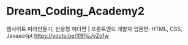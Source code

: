 # Dream_Coding_Academy2
웹사이트 따라만들기, 반응형 헤더편 | 프론트엔드 개발자 입문편: HTML, CSS, Javascript
https://youtu.be/X91jsJyZofw
